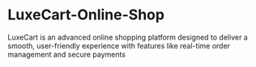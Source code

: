 # LuxeCart-Online-Shop
 LuxeCart is an advanced online shopping platform designed to deliver a smooth, user-friendly experience with features like real-time order management and secure payments
